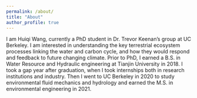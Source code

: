 ```yaml
---
permalink: /about/
title: "About"
author_profile: true
---
```


I am Huiqi Wang, currently a PhD student in Dr. Trevor Keenan’s group at UC Berkeley. I am interested in understanding the key terrestrial ecosystem processes linking the water and carbon cycle, and how they would respond and feedback to future changing climate. Prior to PhD, I earned a B.S. in Water Resource and Hydraulic engineering at Tianjin University in 2018. I took a gap year after graduation, when I took internships both in research institutions and industry. Then I went to UC Berkeley in 2020 to study environmental fluid mechanics and hydrology and earned the M.S. in environmental engineering in 2021. 
